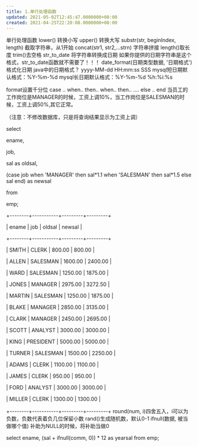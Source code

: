 ```yaml
---
title: 1.单行处理函数
updated: 2021-05-02T12:45:47.0000000+08:00
created: 2021-04-25T22:20:08.0000000+08:00
---
```


单行处理函数
lower() 转换小写
upper() 转换大写
substr(str, beginIndex, length) 截取字符串，从1开始
concat(str1, str2,…strn) 字符串拼接
length()取长度
trim()去空格
str_to_date 将字符串转换成日期
如果你提供的日期字符串是这个格式，str_to_date函数就不需要了！！！
date_format(日期类型数据, '日期格式')格式化日期
java中的日期格式？
yyyy-MM-dd HH:mm:ss SSS
mysql短日期默认格式：%Y-%m-%d
mysql长日期默认格式：%Y-%m-%d %h:%i:%s

format设置千分位
case .. when.. then.. when.. then.. …. else .. end
当员工的工作岗位是MANAGER的时候，工资上调10%，当工作岗位是SALESMAN的时候，工资上调50%,其它正常。

（注意：不修改数据库，只是将查询结果显示为工资上调）

select

ename,

job,

sal as oldsal,

(case job when 'MANAGER' then sal\*1.1 when 'SALESMAN' then sal\*1.5 else sal end) as newsal

from

emp;

+--------+-----------+---------+---------+

\| ename \| job \| oldsal \| newsal \|

+--------+-----------+---------+---------+

\| SMITH \| CLERK \| 800.00 \| 800.00 \|

\| ALLEN \| SALESMAN \| 1600.00 \| 2400.00 \|

\| WARD \| SALESMAN \| 1250.00 \| 1875.00 \|

\| JONES \| MANAGER \| 2975.00 \| 3272.50 \|

\| MARTIN \| SALESMAN \| 1250.00 \| 1875.00 \|

\| BLAKE \| MANAGER \| 2850.00 \| 3135.00 \|

\| CLARK \| MANAGER \| 2450.00 \| 2695.00 \|

\| SCOTT \| ANALYST \| 3000.00 \| 3000.00 \|

\| KING \| PRESIDENT \| 5000.00 \| 5000.00 \|

\| TURNER \| SALESMAN \| 1500.00 \| 2250.00 \|

\| ADAMS \| CLERK \| 1100.00 \| 1100.00 \|

\| JAMES \| CLERK \| 950.00 \| 950.00 \|

\| FORD \| ANALYST \| 3000.00 \| 3000.00 \|

\| MILLER \| CLERK \| 1300.00 \| 1300.00 \|

+--------+-----------+---------+---------+
round(num, i)四舍五入，i可以为负数，负数代表着负几位保留小数
rand()生成随机数，默认0-1
ifnull(数据, 被当做哪个值)
补助为NULL的时候，将补助当做0

select ename, (sal + ifnull(comm, 0)) \* 12 as yearsal from emp;

